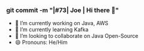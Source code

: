 ### git commit -m "|#73| Joe | Hi there 👋"
- 🔭 I’m currently working on Java, AWS
- 🌱 I’m currently learning Kafka
- 👯 I’m looking to collaborate on Java Open-Source
- 😄 Pronouns: He/Him

<!--
**snigdhasjg/snigdhasjg** is a ✨ _special_ ✨ repository because its `README.md` (this file) appears on your GitHub profile.

Here are some ideas to get you started:

- 🔭 I’m currently working on ...
- 🌱 I’m currently learning ...
- 👯 I’m looking to collaborate on ...
- 🤔 I’m looking for help with ...
- 💬 Ask me about ...
- 📫 How to reach me: ...
- 😄 Pronouns: ...
- ⚡ Fun fact: ...
-->

